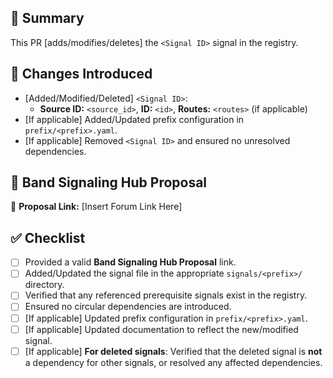 ## 📝 Summary

<!-- Provide a concise description of the changes introduced in this PR. -->
This PR [adds/modifies/deletes] the `<Signal ID>` signal in the registry.

## 🔄 Changes Introduced

<!-- Detail the specific changes made in this PR. -->
- [Added/Modified/Deleted] `<Signal ID>`:
    - **Source ID:** `<source_id>`, **ID:** `<id>`, **Routes:** `<routes>` (if applicable)
- [If applicable] Added/Updated prefix configuration in `prefix/<prefix>.yaml`.
- [If applicable] Removed `<Signal ID>` and ensured no unresolved dependencies.

## 📌 Band Signaling Hub Proposal

<!-- Mandatory: Provide the link to the Band Signaling Hub Proposal forum post that supports this PR. -->
📎 **Proposal Link:** [Insert Forum Link Here]

## ✅ Checklist

<!-- Ensure all necessary tasks have been completed. -->
- [ ] Provided a valid **Band Signaling Hub Proposal** link.
- [ ] Added/Updated the signal file in the appropriate `signals/<prefix>/` directory.
- [ ] Verified that any referenced prerequisite signals exist in the registry.
- [ ] Ensured no circular dependencies are introduced.
- [ ] [If applicable] Updated prefix configuration in `prefix/<prefix>.yaml`.
- [ ] [If applicable] Updated documentation to reflect the new/modified signal.
- [ ] [If applicable] **For deleted signals**: Verified that the deleted signal is **not** a dependency for other signals, or resolved any affected dependencies.
